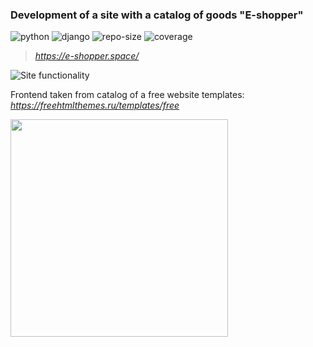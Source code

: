 ### Development of a site with a catalog of goods "E-shopper" ###
![python](https://img.shields.io/badge/python-3.10-green)
![django](https://img.shields.io/badge/django%20versions-3.2.12-green)
![repo-size](https://img.shields.io/github/repo-size/Tolokov/Shop?color=green)
![coverage](https://shields.io/badge/coverage-74%25-yellowgreen)

> _<https://e-shopper.space/>_ 

![Site functionality](https://github.com/Tolokov/Shop/blob/final/static/gif/functionality.gif)

Frontend taken from catalog of a free website templates:
_<https://freehtmlthemes.ru/templates/free>_

<img src="https://user-images.githubusercontent.com/89586840/160276014-2b92faf3-32b3-4a73-bb1f-478c58d37b2b.png" width="348">
